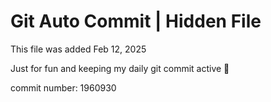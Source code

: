 # Git Auto Commit | Hidden File

This file was added Feb 12, 2025

Just for fun and keeping my daily git commit active 🤪

commit number: 1960930
